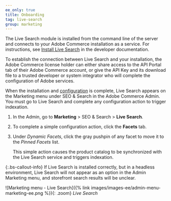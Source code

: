 ```yaml
---
ee_only: true
title: Onboarding
tag: live-search
group: marketing
---
```


The Live Search module is installed from the command line of the server and connects to your Adobe Commerce installation as a service. For instructions, see [Install Live Search](https://devdocs-beta.magento.com/live-search/install.html) in the developer documentation.

To establish the connection between Live Search and your installation, the Adobe Commerce license holder can either share access to the API Portal tab of their Adobe Commerce account, or give the API Key and its download file to a trusted developer or system integrator who will complete the configuration of Adobe services.

When the installation and [configuration](https://devdocs-beta.magento.com/live-search/config-connect.html) is complete, Live Search appears on the Marketing menu under SEO & Search in the Adobe Commerce Admin. You must go to Live Search and complete any configuration action to trigger indexation.

1. In the Admin, go to **Marketing** > SEO & Search > **Live Search**.
1. To complete a simple configuration action, click the **Facets** tab.
1. Under _Dynamic Facets_, click the gray pushpin of any facet to move it to the _Pinned Facets_ list.

   This simple action causes the product catalog to be synchronized with the Live Search service and triggers indexation.

{:.bs-callout-info}
If Live Search is installed correctly, but in a headless environment, Live Search will not appear as an option in the Admin Marketing menu, and storefront search results will be unclear.

![Marketing menu - Live Search]({% link images/images-ee/admin-menu-marketing-ee.png %}){: .zoom}
_Live Search_

